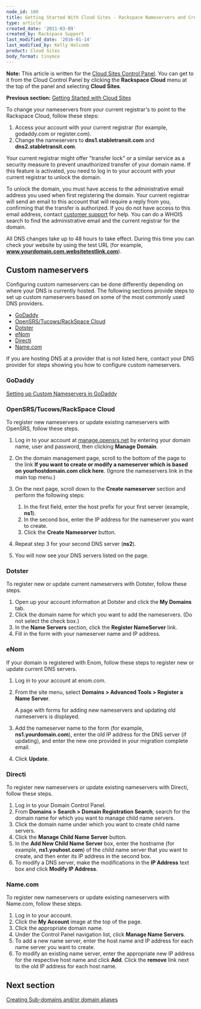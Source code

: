 ```yaml
---
node_id: 100
title: Getting Started With Cloud Sites - Rackspace Nameservers and Creating Custom Nameservers
type: article
created_date: '2011-03-09'
created_by: Rackspace Support
last_modified_date: '2016-01-14'
last_modified_by: Kelly Holcomb
product: Cloud Sites
body_format: tinymce
---
```


**Note:** This article is written for the [Cloud Sites Control
Panel](https://manage.rackspacecloud.com/). You can get to it from the
Cloud Control Panel by clicking the **Rackspace Cloud** menu at the top
of the panel and selecting **Cloud Sites**.

**Previous section:** [Getting Started with Cloud
Sites](/how-to/cloud-sites)

To change your nameservers from your current registrar's to point to the
Rackspace Cloud, follow these steps:

1.  Access your account with your current registrar (for example,
    godaddy.com or register.com).
2.  Change the nameservers to **dns1.stabletransit.com** and
    **dns2.stabletransit.com**.

Your current registrar might offer "transfer lock" or a similar service
as a security measure to prevent unauthorized transfer of your domain
name. If this feature is activated, you need to log in to your account
with your current registrar to unlock the domain.

To unlock the domain, you must have access to the administrative email
address you used when first registering the domain. Your current
registrar will send an email to this account that will require a reply
from you, confirming that the transfer is authorized. If you do not have
access to this email address, contact [customer
support](http://manage.rackspacecloud.com/SupportMain.do "http://manage.rackspacecloud.com/SupportMain.do")
for help. You can do a WHOIS search to find the administrative email and
the current registrar for the domain.

All DNS changes take up to 48 hours to take effect. During this time you
can check your website by using the test URL (for
example, **www.yourdomain.com.websitetestlink.com**).

Custom nameservers
------------------

Configuring custom nameservers can be done differently depending on
where your DNS is currently hosted. The following sections provide steps
to set up custom nameservers based on some of the most commonly used DNS
providers.

-   [GoDaddy](#GoDaddy)
-   [OpenSRS/Tucows/RackSpace Cloud](#OpenSRS_Tucows_RackSpace_Cloud)
-   [Dotster](#Dotster)
-   [eNom](#eNom)
-   [Directi](#Directi)
-   [Name.com](#Name.com)

If you are hosting DNS at a provider that is not listed here, contact
your DNS provider for steps showing you how to configure custom
nameservers.



### GoDaddy

[Setting up Custom Nameservers in
GoDaddy](http://help.godaddy.com/article/3952 "http://help.godaddy.com/article/3952")



### OpenSRS/Tucows/RackSpace Cloud

To register new nameservers or update existing nameservers with OpenSRS,
follow these steps.

1.  Log in to your account at
    [manage.opensrs.net](http://manage.opensrs.net/ "http://manage.opensrs.net")
    by entering your domain name, user and password, then clicking
    **Manage Domain**.
2.  On the domain management page, scroll to the bottom of the page to
    the link **If you want to create or modify a nameserver which is
    based on yourhostdomain.com click here**. (Ignore the nameservers
    link in the main top menu.)
3.  On the next page, scroll down to the **Create nameserver** section
    and perform the following steps:
    1.  In the first field, enter the host prefix for your first server
        (example, **ns1**).
    2.  In the second box, enter the IP address for the nameserver you
        want to create.
    3.  Click the **Create Nameserver** button.

4.  Repeat step 3 for your second DNS server (**ns2**).
5.  You will now see your DNS servers listed on the page.



### Dotster

To register new or update current nameservers with Dotster, follow these
steps.

1.  Open up your account information at Dotster and click the **My
    Domains** tab.
2.  Click the domain name for which you want to add the nameservers. (Do
    not select the check box.)
3.  In the **Name Servers** section, click the **Register
    NameServer** link.
4.  Fill in the form with your nameserver name and IP address.



### eNom

If your domain is registered with Enom, follow these steps to register
new or update current DNS servers.

1.  Log in to your account at enom.com.
2.  From the site menu, select **Domains &gt; Advanced Tools &gt;
    Register a Name Server**.

    A page with forms for adding new nameservers and updating old
    nameservers is displayed.

3.  Add the nameserver name to the form (for example,
    **ns1.yourdomain.com**), enter the old IP address for the DNS server
    (if updating), and enter the new one provided in your migration
    complete email.
4.  Click **Update**.



### Directi

To register new nameservers or update existing nameservers with Directi,
follow these steps.

1.  Log in to your Domain Control Panel.
2.  From **Domains &gt; Search &gt; Domain Registration Search**, search
    for the domain name for which you want to manage child name servers.
3.  Click the domain name under which you want to create child
    name servers.
4.  Click the **Manage Child Name Server** button.
5.  In the **Add New Child Name Server** box, enter the hostname (for
    example, **ns1.youhost.com**) of the child name server that you want
    to create, and then enter its IP address in the second box.
6.  To modify a DNS server, make the modifications in the **IP Address**
    text box and click **Modify IP Address**.



### Name.com

To register new nameservers or update existing nameservers with
Name.com, follow these steps.

1.  Log in to your account.
2.  Click the **My Account** image at the top of the page.
3.  Click the appropriate domain name.
4.  Under the Control Panel navigation list, click **Manage Name
    Servers**.
5.  To add a new name server, enter the host name and IP address for
    each name server you want to create.
6.  To modify an existing name server, enter the appropriate new IP
    address for the respective host name and click **Add**. Click the
    **remove** link next to the old IP address for each host name.

Next section
------------

[Creating Sub-domains and/or domain
aliases](/how-to/getting-started-with-cloud-sites-creating-sub-domains-andor-domain-aliases)

